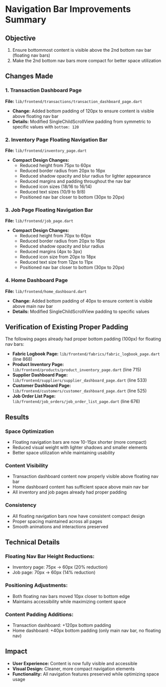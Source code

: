 # Navigation Bar Improvements Summary

## Objective
1. Ensure bottommost content is visible above the 2nd bottom nav bar (floating nav bars)
2. Make the 2nd bottom nav bars more compact for better space utilization

## Changes Made

### 1. Transaction Dashboard Page
**File:** `lib/frontend/transactions/transaction_dashboard_page.dart`
- **Change:** Added bottom padding of 120px to ensure content is visible above floating nav bar
- **Details:** Modified SingleChildScrollView padding from symmetric to specific values with `bottom: 120`

### 2. Inventory Page Floating Navigation Bar
**File:** `lib/frontend/inventory_page.dart`
- **Compact Design Changes:**
  - Reduced height from 75px to 60px
  - Reduced border radius from 20px to 16px
  - Reduced shadow opacity and blur radius for lighter appearance
  - Reduced margins and padding throughout the nav bar
  - Reduced icon sizes (18/16 to 16/14)
  - Reduced text sizes (10/9 to 9/8)
  - Positioned nav bar closer to bottom (30px to 20px)

### 3. Job Page Floating Navigation Bar
**File:** `lib/frontend/job_page.dart`
- **Compact Design Changes:**
  - Reduced height from 70px to 60px
  - Reduced border radius from 20px to 16px
  - Reduced shadow opacity and blur radius
  - Reduced margins (4px to 3px)
  - Reduced icon size from 20px to 18px
  - Reduced text size from 12px to 11px
  - Positioned nav bar closer to bottom (30px to 20px)

### 4. Home Dashboard Page
**File:** `lib/frontend/home_dashboard.dart`
- **Change:** Added bottom padding of 40px to ensure content is visible above main nav bar
- **Details:** Modified SingleChildScrollView padding to specific values

## Verification of Existing Proper Padding

The following pages already had proper bottom padding (100px) for floating nav bars:
- **Fabric Logbook Page:** `lib/frontend/fabrics/fabric_logbook_page.dart` (line 868)
- **Product Inventory Page:** `lib/frontend/products/product_inventory_page.dart` (line 715)
- **Supplier Dashboard Page:** `lib/frontend/suppliers/supplier_dashboard_page.dart` (line 533)
- **Customer Dashboard Page:** `lib/frontend/customers/customer_dashboard_page.dart` (line 525)
- **Job Order List Page:** `lib/frontend/job_orders/job_order_list_page.dart` (line 676)

## Results

### Space Optimization
- Floating navigation bars are now 10-15px shorter (more compact)
- Reduced visual weight with lighter shadows and smaller elements
- Better space utilization while maintaining usability

### Content Visibility
- Transaction dashboard content now properly visible above floating nav bar
- Home dashboard content has sufficient space above main nav bar
- All inventory and job pages already had proper padding

### Consistency
- All floating navigation bars now have consistent compact design
- Proper spacing maintained across all pages
- Smooth animations and interactions preserved

## Technical Details

### Floating Nav Bar Height Reductions:
- Inventory page: 75px → 60px (20% reduction)
- Job page: 70px → 60px (14% reduction)

### Positioning Adjustments:
- Both floating nav bars moved 10px closer to bottom edge
- Maintains accessibility while maximizing content space

### Content Padding Additions:
- Transaction dashboard: +120px bottom padding
- Home dashboard: +40px bottom padding (only main nav bar, no floating nav)

## Impact
- **User Experience:** Content is now fully visible and accessible
- **Visual Design:** Cleaner, more compact navigation elements
- **Functionality:** All navigation features preserved while optimizing space usage
